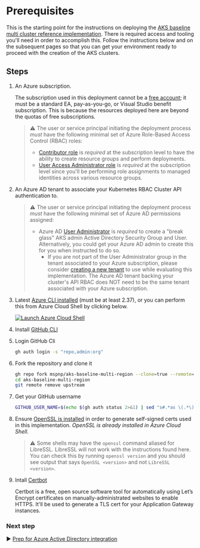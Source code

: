 # Prerequisites

This is the starting point for the instructions on deploying the [AKS baseline multi cluster reference implementation](/README.md). There is required access and tooling you'll need in order to accomplish this. Follow the instructions below and on the subsequent pages so that you can get your environment ready to proceed with the creation of the AKS clusters.

## Steps

1. An Azure subscription.

   The subscription used in this deployment cannot be a [free account](https://azure.microsoft.com/free); it must be a standard EA, pay-as-you-go, or Visual Studio benefit subscription. This is because the resources deployed here are beyond the quotas of free subscriptions.

   > :warning: The user or service principal initiating the deployment process _must_ have the following minimal set of Azure Role-Based Access Control (RBAC) roles:
   >
   > * [Contributor role](https://docs.microsoft.com/azure/role-based-access-control/built-in-roles#contributor) is _required_ at the subscription level to have the ability to create resource groups and perform deployments.
   > * [User Access Administrator role](https://docs.microsoft.com/azure/role-based-access-control/built-in-roles#user-access-administrator) is _required_ at the subscription level since you'll be performing role assignments to managed identities across various resource groups.

1. An Azure AD tenant to associate your Kubernetes RBAC Cluster API authentication to.

   > :warning: The user or service principal initiating the deployment process _must_ have the following minimal set of Azure AD permissions assigned:
   >
   > * Azure AD [User Administrator](https://docs.microsoft.com/azure/active-directory/users-groups-roles/directory-assign-admin-roles#user-administrator-permissions) is _required_ to create a "break glass" AKS admin Active Directory Security Group and User. Alternatively, you could get your Azure AD admin to create this for you when instructed to do so.
   >   * If you are not part of the User Administrator group in the tenant associated to your Azure subscription, please consider [creating a new tenant](https://docs.microsoft.com/azure/active-directory/fundamentals/active-directory-access-create-new-tenant#create-a-new-tenant-for-your-organization) to use while evaluating this implementation. The Azure AD tenant backing your cluster's API RBAC does NOT need to be the same tenant associated with your Azure subscription.

1. Latest [Azure CLI installed](https://docs.microsoft.com/cli/azure/install-azure-cli?view=azure-cli-latest) (must be at least 2.37), or you can perform this from Azure Cloud Shell by clicking below.

   [![Launch Azure Cloud Shell](https://docs.microsoft.com/azure/includes/media/cloud-shell-try-it/launchcloudshell.png)](https://shell.azure.com)

1. Install [GitHub CLI](https://github.com/cli/cli/#installation)

1. Login GitHub Cli

   ```bash
   gh auth login -s "repo,admin:org"
   ```

1. Fork the repository and clone it

   ```bash
   gh repo fork mspnp/aks-baseline-multi-region --clone=true --remote=false
   cd aks-baseline-multi-region
   git remote remove upstream
   ```

1. Get your GitHub username

   ```bash
   GITHUB_USER_NAME=$(echo $(gh auth status 2>&1) | sed "s#.*as \(.*\) (.*#\1#")
   ```

1. Ensure [OpenSSL is installed](https://github.com/openssl/openssl#download) in order to generate self-signed certs used in this implementation. _OpenSSL is already installed in Azure Cloud Shell._

   > :warning: Some shells may have the `openssl` command aliased for LibreSSL. LibreSSL will not work with the instructions found here. You can check this by running `openssl version` and you should see output that says `OpenSSL <version>` and not `LibreSSL <version>`.

1. Intall [Certbot](https://certbot.eff.org/)

   Certbot is a free, open source software tool for automatically using Let’s Encrypt certificates on manually-administrated websites to enable HTTPS. It'll be used to generate a TLS cert for your Application Gateway instances.

### Next step

:arrow_forward: [Prep for Azure Active Directory integration](./02-aad.md)
